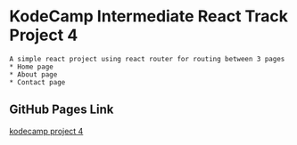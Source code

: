 # KodeCamp Intermediate React Track Project 4

    A simple react project using react router for routing between 3 pages
    * Home page
    * About page
    * Contact page

## GitHub Pages Link

[kodecamp project 4](https://danugbeye.github.io/kodecamp-project-4/)
